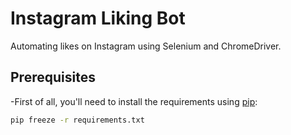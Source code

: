 # Instagram Liking Bot

Automating likes on Instagram using Selenium and ChromeDriver.

## Prerequisites

 -First of all, you'll need to install the requirements using [pip](https://pip.pypa.io/en/stable/):
 
 ```bash
pip freeze -r requirements.txt
````
